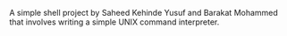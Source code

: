 A simple shell project by Saheed Kehinde Yusuf and Barakat Mohammed that involves writing a simple UNIX command interpreter.